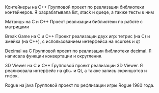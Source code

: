 Контейнеры на C++
Групповой проект по реализации библиотеки контейнеров. Я
разрабатывала list, stack и queqe, а также тесты к ним

Матрицы на С и С++
Проект реализации библиотеки по работе с матрицами

Break Game на С и С++
Проект реализации двух игр: тетрис (на С) и змейка (на
С++), с использованием интерфейса на ncurses и qt

Decimal на С
Групповой проект по реализации библиотеки decimal. Я
написала функции конвертации и округления.

3D Viewer на С и С++
Групповой проект реализации 3D Viewer. Я реализовала
интерфейс на gtk+ и Qt, а также запись скриншотов и гифок.


Rogue на java
Групповой проект по рефлизации игры Rogue 1980 года. 
